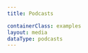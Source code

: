 ```yaml
---
title: Podcasts

containerClass: examples
layout: media
dataType: podcasts
---
```



<!--
  If you're looking to add content to our Podcasts page,
  Go to ../source/_data/podcasts.yml and add your podcast.
-->
